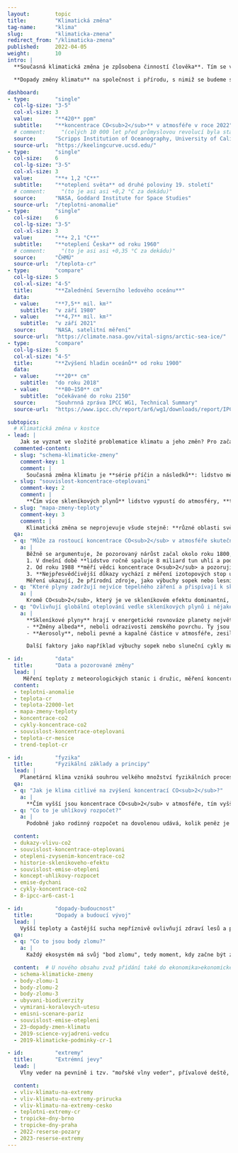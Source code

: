```yaml
---
layout:        topic
title:         "Klimatická změna"
tag-name:      "klima"
slug:          "klimaticka-zmena"
redirect_from: "/klimaticka-zmena"
published:     2022-04-05
weight:        10
intro: |
  **Současná klimatická změna je způsobena činností člověka**. Tím se výrazně liší od změn klimatu v minulosti. **Spalování uhlí, ropy a zemního plynu** a některé další činnosti **mění složení atmosféry** a přidávají do ní skleníkové plyny. Zesílený skleníkový efekt pak způsobuje oteplování s důsledky jako tání ledovců, vzestup hladin oceánů, dlouhodobá sucha nebo častější vlny veder a jiné extrémní projevy počasí.

  **Dopady změny klimatu** na společnost i přírodu, s nimiž se budeme setkávat v následujících desetiletích, **budou přímo závislé na množství skleníkových plynů, které ještě do atmosféry vypustíme**, ať už spalováním fosilních paliv nebo jinými aktivitami, při nichž vzniká velké množství emisí.

dashboard:
- type:        "single"
  col-lg-size: "3-5"
  col-xl-size: 3
  value:       "**420** ppm"
  subtitle:    "**koncentrace CO<sub>2</sub>** v atmosféře v roce 2022"
  # comment:     "(celých 10 000 let před průmyslovou revolucí byla stabilní koncentrace ~270 ppm)"
  source:      "Scripps Institution of Oceanography, University of California"
  source-url:  "https://keelingcurve.ucsd.edu/"
- type:        "single"
  col-size:    6
  col-lg-size: "3-5"
  col-xl-size: 3
  value:       "**+ 1,2 °C**"
  subtitle:    "**oteplení světa** od druhé poloviny 19. století"
  # comment:     "(to je asi asi +0,2 °C za dekádu)"
  source:      "NASA, Goddard Institute for Space Studies"
  source-url:  "/teplotni-anomalie"
- type:        "single"
  col-size:    6
  col-lg-size: "3-5"
  col-xl-size: 3
  value:       "**+ 2,1 °C**"
  subtitle:    "**oteplení Česka** od roku 1960"
  # comment:     "(to je asi asi +0,35 °C za dekádu)"
  source:      "ČHMÚ"
  source-url:  "/teplota-cr"
- type:        "compare"
  col-lg-size: 5
  col-xl-size: "4-5"
  title:       "**Zalednění Severního ledového oceánu**"
  data:
  - value:     "**7,5** mil. km²"
    subtitle:  "v září 1980"
  - value:     "**4,7** mil. km²"
    subtitle:  "v září 2021"
  source:      "NASA, satelitní měření"
  source-url:  "https://climate.nasa.gov/vital-signs/arctic-sea-ice/"
- type:        "compare"
  col-lg-size: 5
  col-xl-size: "4-5"
  title:       "**Zvýšení hladin oceánů** od roku 1900"
  data:
  - value:     "**20** cm"
    subtitle:  "do roku 2018"
  - value:     "**80–150** cm"
    subtitle:  "očekávané do roku 2150"
  source:      "Souhrnná zpráva IPCC WG1, Technical Summary"
  source-url:  "https://www.ipcc.ch/report/ar6/wg1/downloads/report/IPCC_AR6_WGI_TS.pdf#page=45"

subtopics:
  # Klimatická změna v kostce
- lead: |
    Jak se vyznat ve složité problematice klimatu a jeho změn? Pro začátek je určitě dobré vědět, že:
  commented-content:
  - slug: "schema-klimaticke-zmeny"
    comment-key: 1
    comment: |
      Současná změna klimatu je **série příčin a následků**: lidstvo mění složení atmosféry, což zesiluje skleníkový efekt. Ten pak způsobuje oteplování, tání ledovců a další jevy.
  - slug: "souvislost-koncentrace-oteplovani"
    comment-key: 2
    comment: |
      **Čím více skleníkových plynů** lidstvo vypustí do atmosféry, **tím více se planeta oteplí**.
  - slug: "mapa-zmeny-teploty"
    comment-key: 3
    comment: |
      Klimatická změna se neprojevuje všude stejně: **různé oblasti světa se oteplují různě rychle**.
  qa:
  - q: "Může za rostoucí koncentrace CO<sub>2</sub> v atmosféře skutečně spalování fosilních paliv?"
    a: |
      Běžně se argumentuje, že pozorovaný nárůst začal okolo roku 1800, tedy v době rozmachu parních strojů. Máme ale mnohem pádnější důkazy:
      1. V dnešní době **lidstvo ročně spaluje 8 miliard tun uhlí a podobná množství ropy a zemního plynu**. Nárůst koncentrací CO<sub>2</sub> odpovídá spalování takového množství fosilních paliv.
      2. Od roku 1988 **měří vědci koncentrace O<sub>2</sub> a pozorují pokles, který odpovídá směšovacím poměrům v reakci hoření**. To potvrzuje, že nárůst koncentrací  CO<sub>2</sub> je skutečně způsoben spalováním.
      3. **Nejpřesvědčivější důkazy vychází z měření izotopových stop uhlíku.** Různé zdroje uhlíku obsahují různá množství isotopů <sup>13</sup>C a <sup>14</sup>C. Oxid uhličitý v atmosféře je smíchaný z těchto zdrojů a jeho podrobnou analýzou lze zjistit, že současné narůstající koncentrace CO<sub>2</sub> přesně odpovídají množství spalovaných fosilních paliv.
      Měření ukazují, že přírodní zdroje, jako výbuchy sopek nebo lesní požáry k nárůstu koncentrací CO<sub>2</sub> dlouhodobě nepřispívají.
  - q: "Které plyny zadržují nejvíce tepelného záření a přispívají k skleníkovému efektu?"
    a: |
      Kromě CO<sub>2</sub>, který je ve skleníkovém efektu dominantní, hrají roli i další antropogenní skleníkové plyny (CH<sub>4</sub>, N<sub>2</sub>O a další). Vodní pára také silně zadržuje tepelné záření, ale její množství v atmosféře je řízeno teplotou planety a výparem z oceánů. Proto se řadí mezi zpětné vazby systému a ne mezi antropogenní skleníkové plyny.
  - q: "Ovlivňují globální oteplování vedle skleníkových plynů i nějaké další faktory?"
    a: |
      **Skleníkové plyny** hrají v energetické rovnováze planety největší roli, ale faktorů ovlivňujících oteplování je samozřejmě více. Z hlediska celkového vlivu jsou významné pouze další dva:
      - **Změny albeda**, neboli odrazivosti zemského povrchu. Ty jsou způsobeny částečně lidskou činností (např. odlesňováním) a částečně zpětnými vazbami klimatického systému (např. menší plochou sněhu a ledu, která záření odráží).
      - **Aerosoly**, neboli pevné a kapalné částice v atmosféře, zesilují odrážení slunečního záření atmosférou a mají tak významný ochlazující efekt.   Některé aerosoly jsou přirozené (např. prach z pouští), některé jsou důsledkem lidské činnosti (např. oxidy síry, které vznikají při spalování uhlí).

      Další faktory jako například výbuchy sopek nebo sluneční cykly mají na současné oteplování jen nepatrný vliv.

- id:          "data"
  title:       "Data a pozorované změny"
  lead: |
     Měření teploty z meteorologických stanic i družic, měření koncentrací skleníkových plynů ze současné atmosféry i z ledovcových vrtů, data o každoročních změnách v množství sněhu a ledu i data o vzestupu hladin oceánů – všechny tyto údaje umožňují představit si rychlost a rozsah probíhající klimatické změny a porovnat ji se změnami, kterými planeta procházela v minulosti.
  content:
  - teplotni-anomalie
  - teplota-cr
  - teplota-22000-let
  - mapa-zmeny-teploty
  - koncentrace-co2
  - cykly-koncentrace-co2
  - souvislost-koncentrace-oteplovani
  - teplota-cr-mesice
  - trend-teplot-cr

- id:          "fyzika"
  title:       "Fyzikální základy a principy"
  lead: |
    Planetární klima vzniká souhrou velkého množství fyzikálních procesů: **sluneční záření** je hlavním zdrojem energie, **skleníkové plyny** mění prostup tepelného záření atmosférou a ovlivňují tak celkovou energetickou rovnováhu planety, **oceánské a atmosférické proudy** distribuují teplo do různých oblastí planety. V této dynamice také hrají důležitou roli **zpětné vazby** a koloběhy vody a uhlíku.
  qa:
  - q: "Jak je klima citlivé na zvýšení koncentrací CO<sub>2</sub>?"
    a: |
      **Čím vyšší jsou koncentrace CO<sub>2</sub> v atmosféře, tím vyšší je teplota planety.** Zvýšení koncentrace oxidu uhličitého o 10 ppm způsobí oteplení planety asi o 0,1 °C –⁠ tento vztah je přibližný, ale dostatečně přesný, aby byl užitečný k odhadům budoucího vývoje. Často se jako **citlivost klimatu** nazývá oteplení, ke kterému by došlo při zdvojnásobení koncentrací CO<sub>2</sub>. Z dosavadních měření i z klimatických modelů vychází hodnota této veličiny okolo 3 °C.
  - q: "Co to je uhlíkový rozpočet?"
    a: |
      Podobně jako rodinný rozpočet na dovolenou udává, kolik peněz je celkově možné utratit v průběhu dovolené, globální uhlíkový rozpočet říká, jaké množství CO<sub>2</sub> může ještě lidstvo vypustit, aby nebyla překročena určitá hodnota globálního oteplení. Pro 50% pravděpodobnost udržení oteplování pod hranicí 1,5°C může lidstvo od roku 2020 vypustit jen asi 500 Gt CO<sub>2</sub>.

  content:
  - dukazy-vlivu-co2
  - souvislost-koncentrace-oteplovani
  - otepleni-zvysenim-koncentrace-co2
  - historie-sklenikoveho-efektu
  - souvislost-emise-otepleni
  - koncept-uhlikovy-rozpocet
  - emise-dychani
  - cykly-koncentrace-co2
  - 8-ipcc-ar6-cast-1

- id:          "dopady-budoucnost"
  title:       "Dopady a budoucí vývoj"
  lead: |
    Vyšší teploty a častější sucha nepříznivě ovlivňují zdraví lesů a pěstování potravin, vzestup hladin oceánů ohrožuje města na pobřeží a kvůli tání horských ledovců chybí voda v povodích, která jsou jimi napájena. To jsou příklady dopadů klimatické změny. **Velikost dopadů**, s nimiž se budeme setkávat v následujících desetiletích, přímo **závisí na tom, kolik skleníkových plynů do atmosféry ještě vypustíme**. Pro jednotlivé emisní scénáře pak vědci modelují další budoucí vývoj klimatické změny a její očekávané dopady.
  qa:
  - q: "Co to jsou body zlomu?"
    a: |
      Každý ekosystém má svůj "bod zlomu", tedy moment, kdy začne být změna přírodních podmínek natolik významná, že už ji tento ekosystém není schopen dále zvládat a "zlomí se" – podobně jako větev stromu při příliš velkém zatížení. Zatímco oteplení o 1,5 °C bude fatální "jen" pro většinu korálových útesů v oceánech, hranicí 2 °C se již blížíme pravděpodobným bodům zlomu u mnoha velkých ekosystémů na naší planetě, jako jsou například severské jehličnaté lesy.

  content:  # U nového obsahu zvaž přidání také do ekonomika>ekonomicke-dopady.
  - schema-klimaticke-zmeny
  - body-zlomu-1
  - body-zlomu-2
  - body-zlomu-3
  - ubyvani-biodiverzity
  - vymirani-koralovych-utesu
  - emisni-scenare-pariz
  - souvislost-emise-otepleni
  - 23-dopady-zmen-klimatu
  - 2019-science-vyjadreni-vedcu
  - 2019-klimaticke-podminky-cr-1

- id:          "extremy"
  title:       "Extrémní jevy"
  lead: |
    Vlny veder na pevnině i tzv. "mořské vlny veder", přívalové deště, dlouhé periody sucha, hurikány (odborně "tropické cyklóny") nebo počasí s rizikem lesních požárů (kombinace sucha a větru) patří mezi **extrémní projevy počasí**, které **se s postupující klimatickou změnou vyskytují častěji než dříve a přicházejí s větší intenzitou**.

  content:
  - vliv-klimatu-na-extremy
  - vliv-klimatu-na-extremy-prirucka
  - vliv-klimatu-na-extremy-cesko
  - teplotni-extremy-cr
  - tropicke-dny-brno
  - tropicke-dny-praha
  - 2022-reserse-pozary
  - 2023-reserse-extremy
---
```

